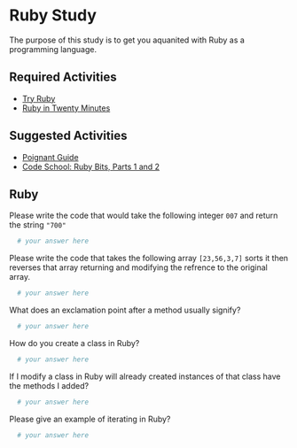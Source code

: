 # Ruby Study

The purpose of this study is to get you aquanited with Ruby as a programming
language.

## Required Activities

-   [Try Ruby](http://tryruby.org/)
-   [Ruby in Twenty Minutes](https://www.ruby-lang.org/en/documentation/quickstart/)

## Suggested Activities

-   [Poignant Guide](http://poignant.guide/)
-   [Code School: Ruby Bits, Parts 1 and 2](https://www.codeschool.com/learn/ruby)

## Ruby

Please write the code that would take the following integer `007` and return the
string `"700"`

```ruby
  # your answer here
```

Please write the code that takes the following array `[23,56,3,7]` sorts it
then reverses that array returning and modifying the refrence to the original
array.

```ruby
  # your answer here
```

What does an exclamation point after a method usually signify?

```ruby
  # your answer here
```

How do you create a class in Ruby?

```ruby
  # your answer here
```

If I modify a class in Ruby will already created instances of that class have
the methods I added?

```ruby
  # your answer here
```

Please give an example of iterating in Ruby?

```ruby
  # your answer here
```
